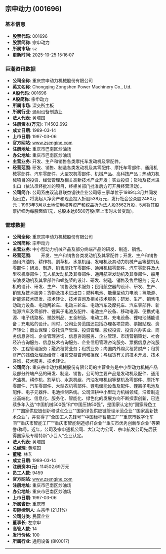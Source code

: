 ## 宗申动力 (001696)

### 基本信息

- **股票代码**: 001696
- **股票简称**: 宗申动力
- **所属市场**: sz
- **更新时间**: 2025-10-25 15:16:07

### 巨潮资讯数据

- **公司全称**: 重庆宗申动力机械股份有限公司
- **英文名称**: Chongqing Zongshen Power Machinery Co., Ltd.
- **A股代码**: 001696
- **A股简称**: 宗申动力
- **所属市场**: 深交所主板
- **所属行业**: 通用设备制造业
- **法人代表**: 黄培国
- **注册资本(万元)**: 114502.692
- **成立日期**: 1989-03-14
- **上市日期**: 1997-03-06
- **官方网站**: www.zsengine.com
- **注册地址**: 重庆市巴南区炒油场
- **办公地址**: 重庆市巴南区炒油场
- **主营业务**: 开发、生产和销售各类摩托车发动机及零配件。
- **经营范围**: 研发、销售、制造各类发动机及其零配件、摩托车零部件、通用机械零部件、汽车零部件、大型农机零部件、机械产品、高科技产品；热动力机械项目的投资、经营管理及相关高新技术产业开发；实业投资；货物及技术进出口（依法须经批准的项目，经相关部门批准后方可开展经营活动）。
- **公司简介**: 公司系由双流县联益钢铁企业公司等三家单位于1989年3月共同发起设立，将发起人净资产和现金投入折股538万元，发行社会公众股2480万元；1993年3月以土地使用权等资产和权益折为法人股3562万股，5月将其股票折细为每股面值1元，总股本达6580万股(至上市时未曾变动)。

### 雪球数据

- **公司全称**: 重庆宗申动力机械股份有限公司
- **公司简称**: 宗申动力
- **主营业务**: 中小型动力机械产品及部分终端产品的研发、制造、销售。
- **经营范围**: 　　开发、生产和销售各类发动机及其零配件；开发、生产和销售通用汽油机、耕作机、割草机、水泵机组、发电机及其动力机械产品等整机及零部件；研发、制造、销售摩托车零部件、通用机械零部件、汽车零部件及大型农机零部件；无人机发动机及其零部件、通用航空发动机及其零部件、船用柴油发动机及其零部件和螺旋桨的设计、研发、制造、销售及售后服务；无人机的设计、研发、生产、销售及技术服务；民用航空器的设计、研发、生产、销售及技术服务；货物及技术进出口；燃料电池、能量型动力电池；氢能源、新能源技术研发、技术转让、技术咨询及相关技术服务；研发、生产、销售电动动力设备、电动两轮车、电动三轮车、电动汽车及摩托车、汽车零部件、新能源汽车及零部件、锂离子电池及配件、电池生产设备、移动电源、便携式电源、电子线路板、塑胶制品、五金制品、电动工具、充电设备、锂电池储能设备；充电站的设计。同时，公司业务范围还包括办理各项贷款、票据贴现、资产转让；商业保理；受托资产管理、投资管理、股权投资、投资兴办实业、商务信息咨询、企业管理咨询、信息咨询服务、企业管理、市场营销策划、社会经济咨询服务、信息技术咨询服务、企业信用管理咨询服务、票据信息咨询服务、工程管理服务；融资租赁业务；租赁业务；向国内外购买租赁财产；租赁财产的残值处理及维修；租赁交易咨询和担保；与租赁有关的技术开发、技术咨询、技术服务、技术转让。
- **公司简介**: 重庆宗申动力机械股份有限公司的主营业务是中小型动力机械产品及部分终端产品的研发、制造、销售。公司的主要产品是发动机及配件、通用汽油机、耕作机、割草机、水泵机组、汽油发电机组等整机及零部件、摩托车零部件、汽车零部件、大型农机零部件、锂电储能设备及配件、锂离子电池及配件、电子元器件、电池控制系统。公司深耕中小型动力机械领域，沿着制造业高端化、信息化、服务化、智能化、绿色化的发展方向不断探索创新，已连续多年入选“中国机械500强”和“中国压铸50强”，是国家认定的“国家绿色工厂”“国家供应链创新和试点企业”“国家绿色供应链管理示范企业”“国家高新技术企业”，并获得了“全国工人先锋号”“中国标杆智能工厂”“重庆市数字化车间”“重庆市智能工厂”“重庆市智能制造标杆企业”“重庆市优秀创新型企业”等荣誉/称号。近年，公司及宗申通机公司、大江动力公司、宗申航发公司先后获得国家级专精特新“小巨人”企业认定。
- **法人代表**: 黄培国
- **总经理**: 黄培国
- **董秘**: 林艺
- **成立日期**: 1989-03-14
- **注册资本(元)**: 114502.69万元
- **员工人数**: 9459
- **官方网站**: www.zsengine.com
- **注册地址**: 重庆市巴南区炒油场
- **办公地址**: 重庆市巴南区炒油场
- **上市日期**: 1997-03-06
- **所属省份**: 重庆市
- **实际控制人**: 左宗申 (21.11%)
- **公司分类**: 民营企业
- **董事长**: 左宗申
- **高管人数**: 14
- **发行价格**: 100
- **所属行业**: 通用设备 (BK0017)

---